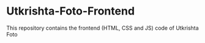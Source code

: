 # Utkrishta-Foto-Frontend
This repository contains the frontend (HTML, CSS and JS) code of Utkrishta Foto
